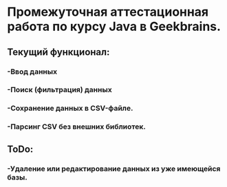 # Промежуточная аттестационная работа по курсу Java в Geekbrains.
## Текущий функционал:
### -Ввод данных
### -Поиск (фильтрация) данных
### -Сохранение данных в CSV-файле.
### -Парсинг CSV без внешних библиотек.
## ToDo: 
### -Удаление или редактирование данных из уже имеющейся базы.
